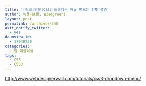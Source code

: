 ```yaml
---
title: '[링크:영문]CSS3 드롭다운 메뉴 만드는 방법 설명'
author: 녹풍(綠風, Windgreen)
layout: post
permalink: /archives/345
aktt_notify_twitter:
  - yes
daumview_id:
  - 37040730
categories:
  - 웹 퍼블리싱
tags:
  - CSS
  - CSS3
---
```

<http://www.webdesignerwall.com/tutorials/css3-dropdown-menu/> <div id="__KO_DIC_LAYER__" style="padding-top: 0px; padding-right: 0px; padding-bottom: 0px; padding-left: 0px; position: fixed; z-index: 999999999; overflow-x: hidden; overflow-y: hidden; border-top-width: 2px; border-right-width: 2px; border-bottom-width: 2px; border-left-width: 2px; border-top-style: solid; border-right-style: solid; border-bottom-style: solid; border-left-style: solid; border-top-color: rgb(51, 51, 119); border-right-color: rgb(51, 51, 119); border-bottom-color: rgb(51, 51, 119); border-left-color: rgb(51, 51, 119); display: none; ">
</div>